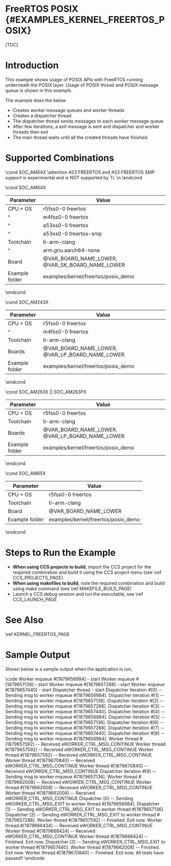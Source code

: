 # FreeRTOS POSIX {#EXAMPLES_KERNEL_FREERTOS_POSIX}

[TOC]

# Introduction

This example shows usage of POSIX APIs with FreeRTOS running underneath the POSIX layer.
Usage of POSIX thread and POSIX message queue is shown in this example.

The example does the below
- Creates worker message queues and worker threads
- Creates a dispatcher thread
- The dispatcher thread sends messages to each worker message queue
- After few iterations, a exit message is sent and dispatcher and worker threads then exit
- The main thread waits until all the created threads have finished.

# Supported Combinations

\cond SOC_AM64X
\attention A53 FREERTOS and A53 FREERTOS SMP support is experimental and is NOT supported by TI. \n
\endcond

\cond SOC_AM64X

 Parameter      | Value
 ---------------|-----------
 CPU + OS       | r5fss0-0 freertos
 ^              | m4fss0-0 freertos
 ^              | a53ss0-0 freertos
 ^              | a53ss0-0 freertos-smp
 Toolchain      | ti-arm-clang
 ^              | arm.gnu.aarch64-none
 Board          | @VAR_BOARD_NAME_LOWER, @VAR_SK_BOARD_NAME_LOWER
 Example folder | examples/kernel/freertos/posix_demo

\endcond

\cond SOC_AM243X

 Parameter      | Value
 ---------------|-----------
 CPU + OS       | r5fss0-0 freertos
 ^              | m4fss0-0 freertos
 Toolchain      | ti-arm-clang
 Boards         | @VAR_BOARD_NAME_LOWER, @VAR_LP_BOARD_NAME_LOWER
 Example folder | examples/kernel/freertos/posix_demo

\endcond

\cond SOC_AM263X || SOC_AM263PX

 Parameter      | Value
 ---------------|-----------
 CPU + OS       | r5fss0-0 freertos
 Toolchain      | ti-arm-clang
 Boards         | @VAR_BOARD_NAME_LOWER, @VAR_LP_BOARD_NAME_LOWER
 Example folder | examples/kernel/freertos/posix_demo

\endcond

\cond SOC_AM65X

 Parameter      | Value
 ---------------|-----------
 CPU + OS       | r5fss0-0 freertos
 Toolchain      | ti-arm-clang
 Board          | @VAR_BOARD_NAME_LOWER
 Example folder | examples/kernel/freertos/posix_demo

\endcond

# Steps to Run the Example

- **When using CCS projects to build**, import the CCS project for the required combination
  and build it using the CCS project menu (see \ref CCS_PROJECTS_PAGE).
- **When using makefiles to build**, note the required combination and build using
  make command (see \ref MAKEFILE_BUILD_PAGE)
- Launch a CCS debug session and run the executable, see \ref CCS_LAUNCH_PAGE

# See Also

\ref KERNEL_FREERTOS_PAGE

# Sample Output

Shown below is a sample output when the application is run,

\code
Worker mqueue #[1879656984] - start
Worker mqueue #[1879657136] - start
Worker mqueue #[1879657288] - start
Worker mqueue #[1879657440] - start
Dispatcher thread - start
Dispatcher iteration #[0] -- Sending msg to worker mqueue #[1879656984].
Dispatcher iteration #[1] -- Sending msg to worker mqueue #[1879657136].
Dispatcher iteration #[2] -- Sending msg to worker mqueue #[1879657288].
Dispatcher iteration #[3] -- Sending msg to worker mqueue #[1879657440].
Dispatcher iteration #[4] -- Sending msg to worker mqueue #[1879656984].
Dispatcher iteration #[5] -- Sending msg to worker mqueue #[1879657136].
Dispatcher iteration #[6] -- Sending msg to worker mqueue #[1879657288].
Dispatcher iteration #[7] -- Sending msg to worker mqueue #[1879657440].
Dispatcher iteration #[8] -- Sending msg to worker mqueue #[1879656984].
Worker thread #[1879657592] -- Received eWORKER_CTRL_MSG_CONTINUE
Worker thread #[1879657592] -- Received eWORKER_CTRL_MSG_CONTINUE
Worker thread #[1879657592] -- Received eWORKER_CTRL_MSG_CONTINUE
Worker thread #[1879670840] -- Received eWORKER_CTRL_MSG_CONTINUE
Worker thread #[1879670840] -- Received eWORKER_CTRL_MSG_CONTINUE
Dispatcher iteration #[9] -- Sending msg to worker mqueue #[1879657136].
Worker thread #[1879662008] -- Received eWORKER_CTRL_MSG_CONTINUE
Worker thread #[1879662008] -- Received eWORKER_CTRL_MSG_CONTINUE
Worker thread #[1879662008] -- Received eWORKER_CTRL_MSG_CONTINUE
Dispatcher [0] -- Sending eWORKER_CTRL_MSG_EXIT to worker thread #[1879656984].
Dispatcher [1] -- Sending eWORKER_CTRL_MSG_EXIT to worker thread #[1879657136].
Dispatcher [2] -- Sending eWORKER_CTRL_MSG_EXIT to worker thread #[1879657288].
Worker thread #[1879657592] -- Finished. Exit now.
Worker thread #[1879666424] -- Received eWORKER_CTRL_MSG_CONTINUE
Worker thread #[1879666424] -- Received eWORKER_CTRL_MSG_CONTINUE
Worker thread #[1879666424] -- Finished. Exit now.
Dispatcher [3] -- Sending eWORKER_CTRL_MSG_EXIT to worker thread #[1879657440].
Worker thread #[1879662008] -- Finished. Exit now.
Worker thread #[1879670840] -- Finished. Exit now.
All tests have passed!!
\endcode
